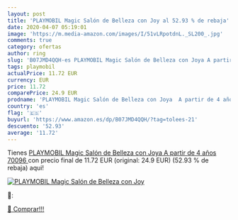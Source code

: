 ```yaml
---
layout: post
title: 'PLAYMOBIL Magic Salón de Belleza con Joy al 52.93 % de rebaja'
date: 2020-04-07 05:19:01
image: 'https://m.media-amazon.com/images/I/51vLRpotdnL._SL200_.jpg'
comments: true
category: ofertas
author: ring
slug: 'B07JMD4QQH-es PLAYMOBIL Magic Salón de Belleza con Joya A partir de 4...'
tags: playmobil
actualPrice: 11.72 EUR
currency: EUR
price: 11.72
comparePrice: 24.9 EUR
prodname: 'PLAYMOBIL Magic Salón de Belleza con Joya  A partir de 4 años  70096 '
country: 'es'
flag: '🇪🇸'
buyurl: 'https://www.amazon.es/dp/B07JMD4QQH/?tag=tolees-21'
descuento: '52.93'
average: '11.72'
---
```


Tienes [PLAYMOBIL Magic Salón de Belleza con Joya  A partir de 4 años  70096 ](https://www.amazon.es/dp/B07JMD4QQH/?tag=tolees-21) con precio final de  11.72 EUR (original: 24.9 EUR) (52.93 %  de rebaja) aqui!

[![PLAYMOBIL Magic Salón de Belleza con Joy](https://m.media-amazon.com/images/I/51vLRpotdnL._SL200_.jpg)](https://www.amazon.es/dp/B07JMD4QQH/?tag=tolees-21)

🔎:


[🛒 Comprar!!!](https://www.amazon.es/dp/B07JMD4QQH/?tag=tolees-21)

